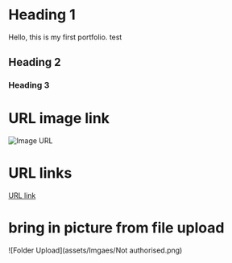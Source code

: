 # Heading 1
Hello, this is my first portfolio. test
## Heading 2
### Heading 3

# URL image link
![Image URL](https://statisticsbyjim.com/wp-content/uploads/2020/07/TimeSeriesTrade.png)
# URL links
[URL link](https://donnemartin.com/#portfolio)

# bring in picture from file upload
![Folder Upload](assets/Imgaes/Not authorised.png)

